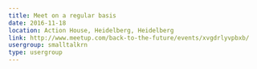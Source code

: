 ```yaml
---
title: Meet on a regular basis
date: 2016-11-18
location: Action House, Heidelberg, Heidelberg
link: http://www.meetup.com/back-to-the-future/events/xvgdrlyvpbxb/
usergroup: smalltalkrn
type: usergroup
---
```

